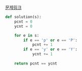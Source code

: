 [문제링크](https://school.programmers.co.kr/learn/courses/30/lessons/12916?language=python3)

```python
def solution(s):
    pcnt = 0
    ycnt = 0

    for e in s:
        if e == 'p' or e == 'P':
            pcnt += 1
        if e == 'y' or e == 'Y':
            ycnt += 1
    
    return pcnt == ycnt
```
